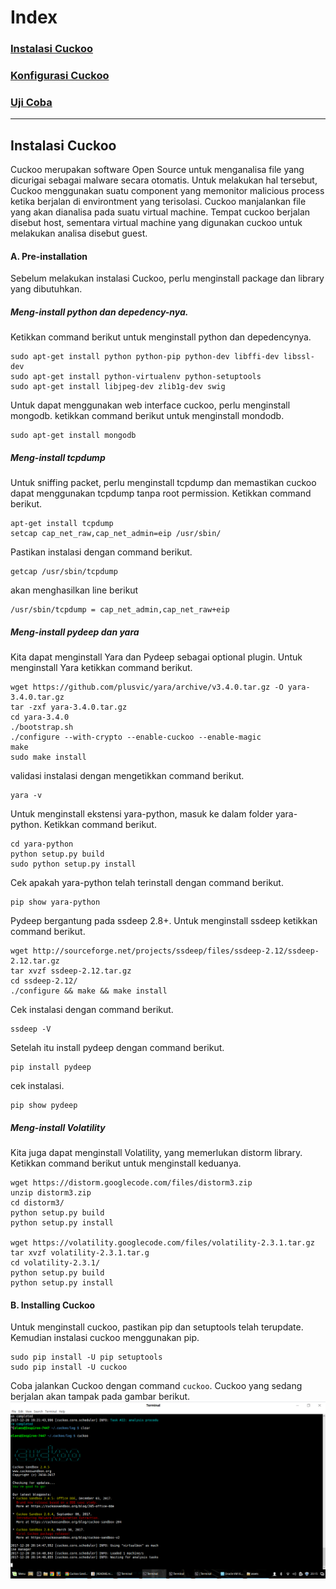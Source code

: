 # Index

### [Instalasi Cuckoo](#instalasi)
### [Konfigurasi Cuckoo](#konfigurasi)
### [Uji Coba](#ujicoba)

-----------------------------
Instalasi Cuckoo <a name="instalasi"/>
-----------------------------

Cuckoo merupakan software Open Source untuk menganalisa file yang dicurigai sebagai malware secara otomatis. Untuk melakukan hal tersebut, Cuckoo menggunakan suatu component yang memonitor malicious process ketika berjalan di environtment yang terisolasi. Cuckoo manjalankan file yang akan dianalisa pada suatu virtual machine. Tempat cuckoo berjalan disebut host, sementara virtual machine yang digunakan cuckoo untuk melakukan analisa disebut guest.

#### A. Pre-installation

Sebelum melakukan instalasi Cuckoo, perlu menginstall package dan library yang dibutuhkan.

##### Meng-install python dan depedency-nya.

Ketikkan command berikut untuk menginstall python dan depedencynya.

```
sudo apt-get install python python-pip python-dev libffi-dev libssl-dev
sudo apt-get install python-virtualenv python-setuptools
sudo apt-get install libjpeg-dev zlib1g-dev swig
```

Untuk dapat menggunakan web interface cuckoo, perlu menginstall mongodb. ketikkan command berikut untuk menginstall mondodb.

```
sudo apt-get install mongodb
```

##### Meng-install tcpdump

Untuk sniffing packet, perlu menginstall tcpdump dan memastikan cuckoo dapat menggunakan tcpdump tanpa root permission. Ketikkan command berikut.

```
apt-get install tcpdump
setcap cap_net_raw,cap_net_admin=eip /usr/sbin/
```

Pastikan instalasi dengan command berikut. 

```
getcap /usr/sbin/tcpdump
```

akan menghasilkan line berikut

```
/usr/sbin/tcpdump = cap_net_admin,cap_net_raw+eip
```


##### Meng-install pydeep dan yara

Kita dapat menginstall Yara dan Pydeep sebagai optional plugin.
Untuk menginstall Yara ketikkan command berikut.

```
wget https://github.com/plusvic/yara/archive/v3.4.0.tar.gz -O yara-3.4.0.tar.gz
tar -zxf yara-3.4.0.tar.gz
cd yara-3.4.0
./bootstrap.sh
./configure --with-crypto --enable-cuckoo --enable-magic
make
sudo make install
```

validasi instalasi dengan mengetikkan command berikut.

```
yara -v
```

Untuk menginstall ekstensi yara-python, masuk ke dalam folder yara-python. Ketikkan command berikut.

```
cd yara-python
python setup.py build
sudo python setup.py install
```
Cek apakah yara-python telah terinstall dengan command berikut.

```
pip show yara-python
```

Pydeep bergantung pada ssdeep 2.8+. Untuk menginstall ssdeep ketikkan command berikut.

```
wget http://sourceforge.net/projects/ssdeep/files/ssdeep-2.12/ssdeep-2.12.tar.gz
tar xvzf ssdeep-2.12.tar.gz
cd ssdeep-2.12/
./configure && make && make install
```

Cek instalasi dengan command berikut.

```
ssdeep -V
```

Setelah itu install pydeep dengan command berikut.

```
pip install pydeep
```
cek instalasi.

```
pip show pydeep
```

##### Meng-install Volatility

Kita juga dapat menginstall Volatility, yang memerlukan distorm library.
Ketikkan command berikut untuk menginstall keduanya.

```
wget https://distorm.googlecode.com/files/distorm3.zip
unzip distorm3.zip
cd distorm3/
python setup.py build
python setup.py install

wget https://volatility.googlecode.com/files/volatility-2.3.1.tar.gz
tar xvzf volatility-2.3.1.tar.g
cd volatility-2.3.1/
python setup.py build
python setup.py install
```

#### B. Installing Cuckoo

Untuk menginstall cuckoo, pastikan pip dan setuptools telah terupdate. Kemudian instalasi cuckoo menggunakan pip.

```
sudo pip install -U pip setuptools
sudo pip install -U cuckoo
```

Coba jalankan Cuckoo dengan command `cuckoo`.
Cuckoo yang sedang berjalan akan tampak pada gambar berikut.
![alt text](https://github.com/luqmanahmads/laporan-pksj/blob/master/assets/cuckoo/1.png "Cuckoo")
